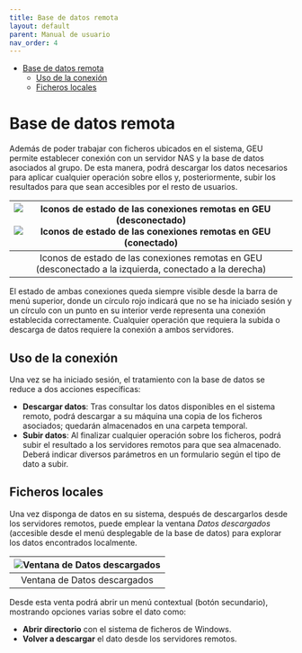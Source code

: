 ```yaml
---
title: Base de datos remota
layout: default
parent: Manual de usuario
nav_order: 4
---
```


- [Base de datos remota](#base-de-datos-remota)
  - [Uso de la conexión](#uso-de-la-conexión)
  - [Ficheros locales](#ficheros-locales)


# Base de datos remota

Además de poder trabajar con ficheros ubicados en el sistema, GEU permite establecer conexión con un servidor NAS y la base de datos asociados al grupo. De esta manera, podrá descargar los datos necesarios para aplicar cualquier operación sobre ellos y, posteriormente, subir los resultados para que sean accesibles por el resto de usuarios.

|![Iconos de estado de las conexiones remotas en GEU (desconectado)](../Assets/Images/remote_disconected.png) ![Iconos de estado de las conexiones remotas en GEU (conectado)](../Assets/Images/remote_connected.png)|
|:-:|
|Iconos de estado de las conexiones remotas en GEU (desconectado a la izquierda, conectado a la derecha)|

El estado de ambas conexiones queda siempre visible desde la barra de menú superior, donde un círculo rojo indicará que no se ha iniciado sesión y un círculo con un punto en su interior verde representa una conexión establecida correctamente. Cualquier operación que requiera la subida o descarga de datos requiere la conexión a ambos servidores.

## Uso de la conexión

Una vez se ha iniciado sesión, el tratamiento con la base de datos se reduce a dos acciones específicas:

* **Descargar datos**: Tras consultar los datos disponibles en el sistema remoto, podrá descargar a su máquina una copia de los ficheros asociados; quedarán almacenados en una carpeta temporal.
* **Subir datos**: Al finalizar cualquier operación sobre los ficheros, podrá subir el resultado a los servidores remotos para que sea almacenado. Deberá indicar diversos parámetros en un formulario según el tipo de dato a subir.

## Ficheros locales

Una vez disponga de datos en su sistema, después de descargarlos desde los servidores remotos, puede emplear la ventana *Datos descargados* (accesible desde el menú desplegable de la base de datos) para explorar los datos encontrados localmente.

|![Ventana de Datos descargados](../Assets/Images/remote_localdownloads.png)|
|:-:|
|Ventana de Datos descargados|

Desde esta venta podrá abrir un menú contextual (botón secundario), mostrando opciones varias sobre el dato como:

 - **Abrir directorio** con el sistema de ficheros de Windows.
 - **Volver a descargar** el dato desde los servidores remotos.
